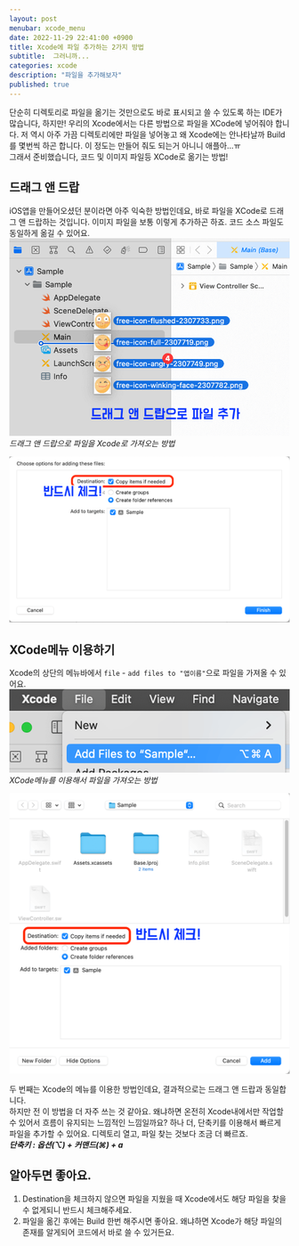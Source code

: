 ```yaml
---
layout: post
menubar: xcode_menu
date: 2022-11-29 22:41:00 +0900
title: Xcode에 파일 추가하는 2가지 방법
subtitle:  그러니까...
categories: xcode
description: "파일을 추가해보자"
published: true
---
```


단순히 디렉토리로 파일을 옮기는 것만으로도 바로 표시되고 쓸 수 있도록 하는 IDE가 많습니다, 하지만! 우리의 Xcode에서는 다른 방법으로 파일을 XCode에 넣어줘야 합니다. 저 역시 아주 가끔 디렉토리에만 파일을 넣어놓고 왜 Xcode에는 안나타날까 Build를 몇번씩 하곤 합니다. 이 정도는 만들어 줘도 되는거 아니니 애플아...ㅠ<br>
그래서 준비했습니다, 코드 및 이미지 파일등 XCode로 옮기는 방법!

## 드래그 앤 드랍
iOS앱을 만들어오셨던 분이라면 아주 익숙한 방법인데요, 바로 파일을 XCode로 드래그 앤 드랍하는 것입니다. 이미지 파일을 보통 이렇게 추가하곤 하죠. 코드 소스 파일도 동일하게 옮길 수 있어요.
![drag n drop to move files](/img/2022-11-21/drag_n_drap.png)
_드래그 앤 드랍으로 파일을 Xcode로 가져오는 방법_

![copy items window](/img/2022-11-29/copy_items.png)

## XCode메뉴 이용하기
Xcode의 상단의 메뉴바에서 `file` - `add files to "앱이름"`으로 파일을 가져올 수 있어요.
![using_menu_in_xcode](/img/2022-11-29/using_menu_in_xcode.png)
_XCode메뉴를 이용해서 파일을 가져오는 방법_

![copty_items2](/img/2022-11-29/copty_items2.png)

두 번째는 Xcode의 메뉴를 이용한 방법인데요, 결과적으로는 드래그 앤 드랍과 동일합니다.<br>
하지만 전 이 방법을 더 자주 쓰는 것 같아요. 왜냐하면 온전히 Xcode내에서만 작업할 수 있어서 흐름이 유지되는 느낌적인 느낌일까요? 하나 더, 단축키를 이용해서 빠르게 파일을 추가할 수 있어요. 디렉토리 열고, 파일 찾는 것보다 조금 더 빠르죠.<br>
***단축키 : 옵션(⌥) + 커맨드(⌘) + a***

## 알아두면 좋아요.
1. Destination을 체크하지 않으면 파일을 지웠을 때 Xcode에서도 해당 파일을 찾을 수 없게되니 반드시 체크해주세요.
2. 파일을 옮긴 후에는 Build 한번 해주시면 좋아요. 왜냐하면 Xcode가 해당 파일의 존재를 알게되어 코드에서 바로 쓸 수 있거든요.